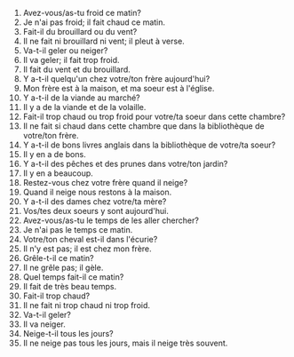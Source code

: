 1. Avez-vous/as-tu froid ce matin?
2. Je n'ai pas froid; il fait chaud ce matin.
3. Fait-il du brouillard ou du vent?
4. Il ne fait ni brouillard ni vent; il pleut à verse.
5. Va-t-il geler ou neiger?
6. Il va geler; il fait trop froid.
7. Il fait du vent et du brouillard.
8. Y a-t-il quelqu'un chez votre/ton frère aujourd'hui?
9. Mon frère est à la maison, et ma soeur est à l'église.
10. Y a-t-il de la viande au marché?
11. Il y a de la viande et de la volaille.
12. Fait-il trop chaud ou trop froid pour votre/ta soeur dans cette chambre?
13. Il ne fait si chaud dans cette chambre que dans la bibliothèque de votre/ton
frère.
14. Y a-t-il de bons livres anglais dans la bibliothèque de votre/ta soeur?
15. Il y en a de bons.
16. Y a-t-il des pêches et des prunes dans votre/ton jardin?
17. Il y en a beaucoup.
18. Restez-vous chez votre frère quand il neige?
19. Quand il neige nous restons à la maison.
20. Y a-t-il des dames chez votre/ta mère?
21. Vos/tes deux soeurs y sont aujourd'hui.
22. Avez-vous/as-tu le temps de les aller chercher?
23. Je n'ai pas le temps ce matin.
24. Votre/ton cheval est-il dans l'écurie?
25. Il n'y est pas; il est chez mon frère.
26. Grêle-t-il ce matin?
27. Il ne grêle pas; il gèle.
28. Quel temps fait-il ce matin?
29. Il fait de très beau temps.
30. Fait-il trop chaud?
31. Il ne fait ni trop chaud ni trop froid.
32. Va-t-il geler?
33. Il va neiger.
34. Neige-t-il tous les jours?
35. Il ne neige pas tous les jours, mais il neige très souvent.
